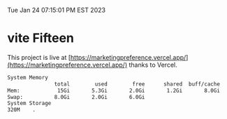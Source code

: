 Tue Jan 24 07:15:01 PM EST 2023

# vite Fifteen


This project is live at [https://marketingpreference.vercel.app/](https://marketingpreference.vercel.app/) thanks to Vercel.

```bash
System Memory
               total        used        free      shared  buff/cache   available
Mem:            15Gi       5.3Gi       2.0Gi       1.2Gi       8.0Gi       8.5Gi
Swap:          8.0Gi       2.0Gi       6.0Gi
System Storage
320M	.
```
```bash

